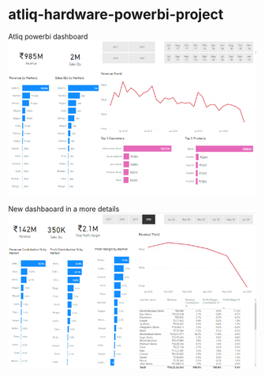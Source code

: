 # atliq-hardware-powerbi-project

Atliq powerbi dashboard
![Certificate](https://github.com/asadwaris/atliq-hardware-powerbi-project/blob/main/atliq1.PNG)

New dashbaoard in a more details
![Certificate](https://github.com/asadwaris/atliq-hardware-powerbi-project/blob/main/atliq2.PNG)

